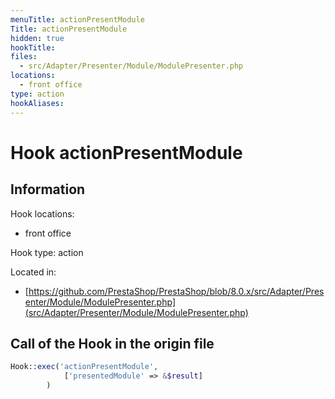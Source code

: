 ```yaml
---
menuTitle: actionPresentModule
Title: actionPresentModule
hidden: true
hookTitle: 
files:
  - src/Adapter/Presenter/Module/ModulePresenter.php
locations:
  - front office
type: action
hookAliases:
---
```


# Hook actionPresentModule

## Information

Hook locations: 
  - front office

Hook type: action

Located in: 
  - [https://github.com/PrestaShop/PrestaShop/blob/8.0.x/src/Adapter/Presenter/Module/ModulePresenter.php](src/Adapter/Presenter/Module/ModulePresenter.php)

## Call of the Hook in the origin file

```php
Hook::exec('actionPresentModule',
            ['presentedModule' => &$result]
        )
```